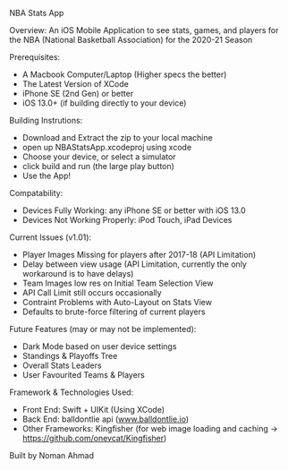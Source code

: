 NBA Stats App 

Overview: An iOS Mobile Application to see stats, games, and players for the NBA (National Basketball Association) for the 2020-21 Season 

Prerequisites: 
- A Macbook Computer/Laptop (Higher specs the better) 
- The Latest Version of XCode  
- iPhone SE (2nd Gen) or better
- iOS 13.0+ (if building directly to your device) 

Building Instrutions: 
- Download and Extract the zip to your local machine 
- open up NBAStatsApp.xcodeproj using xcode 
- Choose your device, or select a simulator 
- click build and run (the large play button) 
- Use the App! 

Compatability: 
- Devices Fully Working: any iPhone SE or better with iOS 13.0 
- Devices Not Working Properly: iPod Touch, iPad Devices 

Current Issues (v1.01): 
- Player Images Missing for players after 2017-18 (API Limitation) 
- Delay between view usage (API Limitation, currently the only workaround is to have delays) 
- Team Images low res on Initial Team Selection View 
- API Call Limit still occurs occasionally 
- Contraint Problems with Auto-Layout on Stats View 
- Defaults to brute-force filtering of current players

Future Features (may or may not be implemented): 
- Dark Mode based on user device settings 
- Standings & Playoffs Tree 
- Overall Stats Leaders 
- User Favourited Teams & Players 

Framework & Technologies Used: 
- Front End: Swift + UIKit (Using XCode) 
- Back End: balldontlie api (www.balldontlie.io) 
- Other Frameworks: Kingfisher (for web image loading and caching -> https://github.com/onevcat/Kingfisher) 

Built by Noman Ahmad









